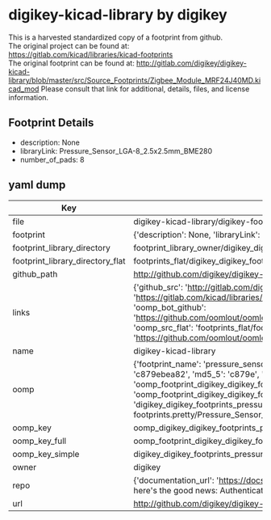 # digikey-kicad-library by digikey  
This is a harvested standardized copy of a footprint from github.  
The original project can be found at:  
https://gitlab.com/kicad/libraries/kicad-footprints  
The original footprint can be found at:
http://gitlab.com/digikey/digikey-kicad-library/blob/master/src/Source_Footprints/Zigbee_Module_MRF24J40MD.kicad_mod
Please consult that link for additional, details, files, and license information.  
## Footprint Details
* description: None  
* libraryLink: Pressure_Sensor_LGA-8_2.5x2.5mm_BME280  
* number_of_pads: 8  
## yaml dump  
| Key | Value |  
| --- | --- |  
| file | digikey-kicad-library/digikey-footprints.pretty/Pressure_Sensor_LGA-8_2.5x2.5mm_BME280.kicad_mod |  
| footprint | {'description': None, 'libraryLink': 'Pressure_Sensor_LGA-8_2.5x2.5mm_BME280', 'number_of_pads': 8} |  
| footprint_library_directory | footprint_library_owner/digikey_digikey-kicad-library |  
| footprint_library_directory_flat | footprints_flat/digikey_digikey_footprints_pressure_sensor_lga_8_2_5x2_5mm_bme280/working |  
| github_path | http://github.com/digikey/digikey-kicad-library/blob/master/digikey-footprints.pretty/Pressure_Sensor_LGA-8_2.5x2.5mm_BME280.kicad_mod |  
| links | {'github_src': 'http://gitlab.com/digikey/digikey-kicad-library/blob/master/src/Source_Footprints/Zigbee_Module_MRF24J40MD.kicad_mod', 'github_src_repo': 'https://gitlab.com/kicad/libraries/kicad-footprints', 'oomp_bot': 'footprints/digikey_digikey_footprints_pressure_sensor_lga_8_2_5x2_5mm_bme280/working', 'oomp_bot_github': 'https://github.com/oomlout/oomlout_oomp_footprint_bot/tree/main/footprints/digikey_digikey_footprints_pressure_sensor_lga_8_2_5x2_5mm_bme280/working', 'oomp_src_flat': 'footprints_flat/footprints_flat/digikey_digikey_footprints_pressure_sensor_lga_8_2_5x2_5mm_bme280/working', 'oomp_src_flat_github': 'https://github.com/oomlout/oomlout_oomp_footprint_src/tree/main/footprints_flat/digikey_digikey_footprints_pressure_sensor_lga_8_2_5x2_5mm_bme280/working'} |  
| name | digikey-kicad-library |  
| oomp | {'footprint_name': 'pressure_sensor_lga_8_2_5x2_5mm_bme280', 'library_name': 'digikey_footprints', 'md5': 'c879ebea82f89d24c41d529598a2fa81', 'md5_10': 'c879ebea82', 'md5_5': 'c879e', 'md5_6': 'c879eb', 'oomp_key': 'oomp_digikey_digikey_footprints_pressure_sensor_lga_8_2_5x2_5mm_bme280', 'oomp_key_extra': 'oomp_footprint_digikey_digikey_footprints_pressure_sensor_lga_8_2_5x2_5mm_bme280', 'oomp_key_full': 'oomp_footprint_digikey_digikey_footprints_pressure_sensor_lga_8_2_5x2_5mm_bme280_c879eb', 'oomp_key_simple': 'digikey_digikey_footprints_pressure_sensor_lga_8_2_5x2_5mm_bme280', 'original_filename': 'digikey-kicad-library/digikey-footprints.pretty/Pressure_Sensor_LGA-8_2.5x2.5mm_BME280.kicad_mod', 'owner_name': 'digikey'} |  
| oomp_key | oomp_digikey_digikey_footprints_pressure_sensor_lga_8_2_5x2_5mm_bme280 |  
| oomp_key_full | oomp_footprint_digikey_digikey_footprints_pressure_sensor_lga_8_2_5x2_5mm_bme280 |  
| oomp_key_simple | digikey_digikey_footprints_pressure_sensor_lga_8_2_5x2_5mm_bme280 |  
| owner | digikey |  
| repo | {'documentation_url': 'https://docs.github.com/rest/overview/resources-in-the-rest-api#rate-limiting', 'message': "API rate limit exceeded for 84.66.173.59. (But here's the good news: Authenticated requests get a higher rate limit. Check out the documentation for more details.)"} |  
| url | http://github.com/digikey/digikey-kicad-library |  


